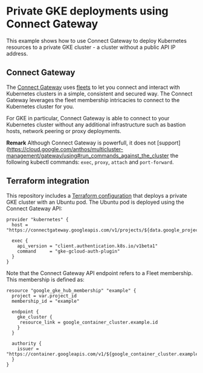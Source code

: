 # Private GKE deployments using Connect Gateway

This example shows how to use Connect Gateway to deploy Kubernetes resources to a private GKE cluster - a cluster without a public API IP address.

## Connect Gateway

The [Connect Gateway](https://cloud.google.com/anthos/multicluster-management/gateway) uses [fleets](https://cloud.google.com/anthos/multicluster-management/fleet-overview) to let you connect and interact with Kubernetes clusters in a simple, consistent and secured way. The Connect Gateway leverages the fleet membership intricacies to connect to the Kubernetes cluster for you.

For GKE in particular, Connect Gateway is able to connect to your Kubernetes cluster without any additional infrastructure such as bastion hosts, network peering or proxy deployments.

**Remark** Although Connect Gateway is powerfull, it does not [support](https://cloud.google.com/anthos/multicluster-management/gateway/using#run_commands_against_the_cluster the following kubectl commands: `exec`, `proxy`, `attach` and `port-forward`.


## Terraform integration

This repository includes a [Terraform configuration](./terraform/) that deploys a private GKE cluster with an Ubuntu pod. The Ubuntu pod is deployed using the Connect Gateway API:

```hcl
provider "kubernetes" {
  host = "https://connectgateway.googleapis.com/v1/projects/${data.google_project.project.number}/locations/global/gkeMemberships/${google_gke_hub_membership.example.membership_id}"

  exec {
    api_version = "client.authentication.k8s.io/v1beta1"
    command     = "gke-gcloud-auth-plugin"
  }
}
```

Note that the Connect Gateway API endpoint refers to a Fleet membership. This membership is defined as:

```hcl
resource "google_gke_hub_membership" "example" {
  project = var.project_id
  membership_id = "example"

  endpoint {
    gke_cluster {
     resource_link = google_container_cluster.example.id
    }
  }

  authority {
    issuer = "https://container.googleapis.com/v1/${google_container_cluster.example.id}"
  }
}
```
